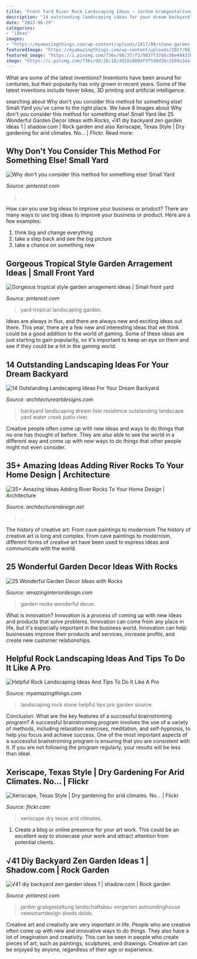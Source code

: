 ```yaml
---
title: "Front Yard River Rock Landscaping Ideas ~ Jardim Grabgestaltung Landschaftsbau Vorgarten Astoundinghouse Newsmartdesign Sheds Dolds"
description: "14 outstanding landscaping ideas for your dream backyard"
date: "2023-06-29"
categories:
- "ideas"
images:
- "https://myamazingthings.com/wp-content/uploads/2017/08/stone-garden-5.jpg"
featuredImage: "https://myamazingthings.com/wp-content/uploads/2017/08/stone-garden-5.jpg"
featured_image: "https://i.pinimg.com/736x/98/37/f3/9837f3788cd8e49433b24af6936de0fc.jpg"
image: "https://i.pinimg.com/736x/dd/28/18/dd2818894f9f5ddd30c1580a34a3e675.jpg"
---
```



What are some of the latest inventions?
Inventions have been around for centuries, but their popularity has only grown in recent years. Some of the latest inventions include hover bikes, 3D printing and artificial intelligence.

	

		
searching about Why don&#039;t you consider this method for something else! Small Yard you've came to the right place. We have 8 Images about Why don&#039;t you consider this method for something else! Small Yard like 25 Wonderful Garden Decor Ideas with Rocks, √41 diy backyard zen garden ideas 1 | shadow.com | Rock garden and also Xeriscape, Texas Style | Dry gardening for arid climates. No… | Flickr. Read more:
		
    
## Why Don&#039;t You Consider This Method For Something Else! Small Yard

<img loading=lazy src="https://i.pinimg.com/736x/98/37/f3/9837f3788cd8e49433b24af6936de0fc.jpg" onerror="this.onerror=null;this.src='https://tse4.mm.bing.net/th?id=OIP.SN7a_W09zSwfOOUel8Pu7QHaJ3&amp;pid=15.1';" alt="Why don&#039;t you consider this method for something else! Small Yard">

_Source: pinterest.com_

>. 

	

How can you use big ideas to improve your business or product?
There are many ways to use big ideas to improve your business or product. Here are a few examples: 
1. think big and change everything
2. take a step back and see the big picture
3. take a chance on something new 

    
## Gorgeous Tropical Style Garden Arragement Ideas | Small Front Yard

<img loading=lazy src="https://i.pinimg.com/736x/91/41/03/914103434118d259d8cffc62abe83772.jpg" onerror="this.onerror=null;this.src='https://tse2.mm.bing.net/th?id=OIP.JPWOEa6MadQcqVySUQojhQHaJ4&amp;pid=15.1';" alt="Gorgeous tropical style garden arragement ideas | Small front yard">

_Source: pinterest.com_

>yard tropical landscaping garden. 

	

Ideas are always in flux, and there are always new and exciting ideas out there. This year, there are a few new and interesting ideas that we think could be a good addition to the world of gaming. Some of these ideas are just starting to gain popularity, so it's important to keep an eye on them and see if they could be a hit in the gaming world.

    
## 14 Outstanding Landscaping Ideas For Your Dream Backyard

<img loading=lazy src="http://www.architectureartdesigns.com/wp-content/uploads/2014/06/7.-Lisle-Residence.jpg" onerror="this.onerror=null;this.src='https://tse1.mm.bing.net/th?id=OIP.jV8ceFi_UbQ4HY1xcpCQqAHaLI&amp;pid=15.1';" alt="14 Outstanding Landscaping Ideas For Your Dream Backyard">

_Source: architectureartdesigns.com_

>backyard landscaping dream lisle residence outstanding landscape yard water creek patio river. 

	

Creative people often come up with new ideas and ways to do things that no one has thought of before. They are also able to see the world in a different way and come up with new ways to do things that other people might not even consider.

    
## 35+ Amazing Ideas Adding River Rocks To Your Home Design | Architecture

<img loading=lazy src="https://cdn.architecturendesign.net/wp-content/uploads/2015/06/AD-Add-River-Rocks-To-Home-22.jpg" onerror="this.onerror=null;this.src='https://tse4.mm.bing.net/th?id=OIP.TW5a5J3lygydMHlXvdSVhgHaKa&amp;pid=15.1';" alt="35+ Amazing Ideas Adding River Rocks To Your Home Design | Architecture">

_Source: architecturendesign.net_

>. 

	

The history of creative art: From cave paintings to modernism
The history of creative art is long and complex. From cave paintings to modernism, different forms of creative art have been used to express ideas and communicate with the world.

    
## 25 Wonderful Garden Decor Ideas With Rocks

<img loading=lazy src="http://www.amazinginteriordesign.com/wp-content/uploads/2018/02/25-Wonderful-Garden-Decor-Ideas-with-Rocks-fi.jpg" onerror="this.onerror=null;this.src='https://tse1.mm.bing.net/th?id=OIP.bzh75j6b9LFU6b48p-xvigHaKW&amp;pid=15.1';" alt="25 Wonderful Garden Decor Ideas with Rocks">

_Source: amazinginteriordesign.com_

>garden rocks wonderful decor. 

	

What is innovation?
Innovation is a process of coming up with new ideas and products that solve problems. Innovation can come from any place in life, but it's especially important in the business world. Innovation can help businesses improve their products and services, increase profits, and create new customer relationships.

    
## Helpful Rock Landscaping Ideas And Tips To Do It Like A Pro

<img loading=lazy src="https://myamazingthings.com/wp-content/uploads/2017/08/stone-garden-5.jpg" onerror="this.onerror=null;this.src='https://tse3.mm.bing.net/th?id=OIP.HtAQFd_vivg6XgQpGNo_6AHaFj&amp;pid=15.1';" alt="Helpful Rock Landscaping Ideas And Tips To Do It Like A Pro">

_Source: myamazingthings.com_

>landscaping rock stone helpful tips pro garden source. 

	

Conclusion: What are the key features of a successful brainstroming program?
A successful brainstroming program involves the use of a variety of methods, including relaxation exercises, meditation, and self-hypnosis, to help you focus and achieve success. One of the most important aspects of a successful brainstroming program is ensuring that you are consistent with it. If you are not following the program regularly, your results will be less than ideal.

    
## Xeriscape, Texas Style | Dry Gardening For Arid Climates. No… | Flickr

<img loading=lazy src="https://c1.staticflickr.com/9/8464/8408380538_b5a72f5253_b.jpg" onerror="this.onerror=null;this.src='https://tse1.mm.bing.net/th?id=OIP.ocZjNF3XlTr5Im1WgnL22gHaJ4&amp;pid=15.1';" alt="Xeriscape, Texas Style | Dry gardening for arid climates. No… | Flickr">

_Source: flickr.com_

>xeriscape dry texas arid climates. 

	

1. Create a blog or online presence for your art work. This could be an excellent way to showcase your work and attract attention from potential clients.

    
## √41 Diy Backyard Zen Garden Ideas 1 | Shadow.com | Rock Garden

<img loading=lazy src="https://i.pinimg.com/736x/dd/28/18/dd2818894f9f5ddd30c1580a34a3e675.jpg" onerror="this.onerror=null;this.src='https://tse2.mm.bing.net/th?id=OIP.wsnU_3F9nIcmHf3_27VDgAHaJ3&amp;pid=15.1';" alt="√41 diy backyard zen garden ideas 1 | shadow.com | Rock garden">

_Source: pinterest.com_

>jardim grabgestaltung landschaftsbau vorgarten astoundinghouse newsmartdesign sheds dolds. 

	

Creative art and creativity are very important in life. People who are creative often come up with new and innovative ways to do things. They also have a lot of imagination and creativity. This can be seen in people who create pieces of art, such as paintings, sculptures, and drawings. Creative art can be enjoyed by anyone, regardless of their age or experience.

